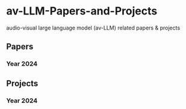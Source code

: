 # av-LLM-Papers-and-Projects
audio-visual large language model (av-LLM)  related papers &amp; projects

## Papers 
### Year 2024

## Projects
### Year 2024
